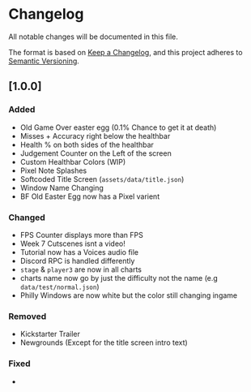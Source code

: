 # Changelog
All notable changes will be documented in this file.

The format is based on [Keep a Changelog](https://keepachangelog.com/en/1.0.0/),
and this project adheres to [Semantic Versioning](https://semver.org/spec/v2.0.0.html).

## [1.0.0]

### Added

- Old Game Over easter egg (0.1% Chance to get it at death)
- Misses + Accuracy right below the healthbar
- Health % on both sides of the healthbar
- Judgement Counter on the Left of the screen
- Custom Healthbar Colors (WIP)
- Pixel Note Splashes
- Softcoded Title Screen (`assets/data/title.json`)
- Window Name Changing
- BF Old Easter Egg now has a Pixel varient

### Changed

- FPS Counter displays more than FPS
- Week 7 Cutscenes isnt a video!
- Tutorial now has a Voices audio file
- Discord RPC is handled differently
- `stage` & `player3` are now in all charts
- charts name now go by just the difficulty not the name (e.g `data/test/normal.json`)
- Philly Windows are now white but the color still changing ingame

### Removed

- Kickstarter Trailer
- Newgrounds (Except for the title screen intro text)

### Fixed

- 
